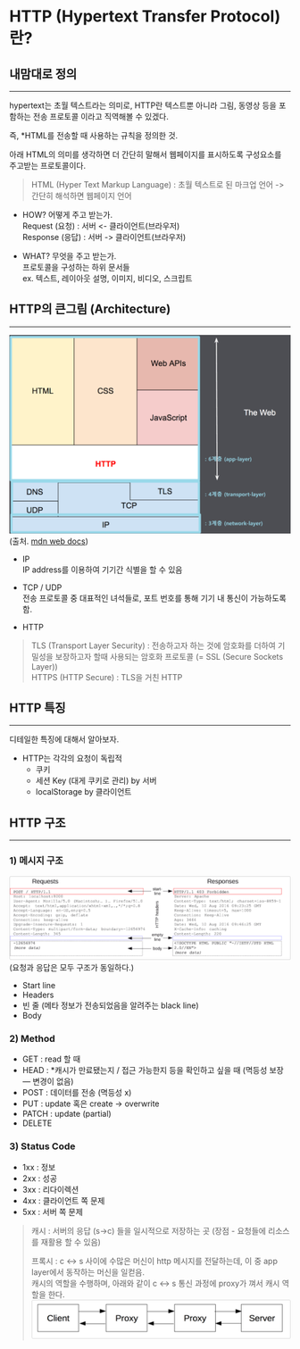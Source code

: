 # HTTP (Hypertext Transfer Protocol) 란?

## 내맘대로 정의
--- 
hypertext는 초월 텍스트라는 의미로, HTTP란 텍스트뿐 아니라 그림, 동영상 등을 포함하는 전송 프로토콜 이라고 직역해볼 수 있겠다.   

즉, *HTML를 전송할 때 사용하는 규칙을 정의한 것. 

아래 HTML의 의미를 생각하면 더 간단히 말해서 웹페이지를 표시하도록 구성요소를 주고받는 프로토콜이다.

> HTML (Hyper Text Markup Language) : 초월 텍스트로 된 마크업 언어 -> 간단히 해석하면 웹페이지 언어

* HOW?  어떻게 주고 받는가.  
Request (요청) : 서버 <- 클라이언트(브라우저)  
Response (응답) : 서버 -> 클라이언트(브라우저)

* WHAT?  무엇을 주고 받는가.  
프로토콜을 구성하는 하위 문서들  
ex. 텍스트, 레이아웃 설명, 이미지, 비디오, 스크립트

## HTTP의 큰그림 (Architecture)
--- 
![Alt text](image-1.png)
(출처. [mdn web docs](https://developer.mozilla.org/ko/docs/Web/HTTP/Overview))    

* IP   
IP address를 이용하여 기기간 식별을 할 수 있음

* TCP / UDP   
전송 프로토콜 중 대표적인 녀석들로, 포트 번호를 통해 기기 내 통신이 가능하도록 함.

* HTTP


> TLS (Transport Layer Security) : 전송하고자 하는 것에 암호화를 더하여 기밀성을 보장하고자 할때 사용되는 암호화 프로토콜 (= SSL (Secure Sockets Layer))    
HTTPS (HTTP Secure) : TLS을 거친 HTTP


## HTTP 특징
--- 
디테일한 특징에 대해서 알아보자.

* HTTP는 각각의 요청이 독립적   
    * 쿠키
    * 세션 Key (대게 쿠키로 관리) by 서버
    * localStorage by 클라이언트



## HTTP 구조
--- 
### 1) 메시지 구조
![Alt text](image-4.png)
(요청과 응답은 모두 구조가 동일하다.)

* Start line 
* Headers
* 빈 줄 (메타 정보가 전송되었음을 알려주는 black line)
* Body    

### 2)  Method
* GET : read 할 때
* HEAD : *캐시가 만료됐는지 / 접근 가능한지 등을 확인하고 싶을 때 (멱등성 보장 — 변경이 없음)
* POST : 데이터를 전송 (멱등성 x)
* PUT : update 혹은 create → overwrite
* PATCH : update (partial)
* DELETE

### 3) Status Code
- 1xx : 정보
- 2xx : 성공
- 3xx : 리다이렉션
- 4xx : 클라이언트 쪽 문제
- 5xx : 서버 쪽 문제

> 캐시 : 서버의 응답 (s->c) 들을 일시적으로 저장하는 곳 (장점 - 요청들에 리소스를 재활용 할 수 있음)       
>    
> 프록시 : c <-> s 사이에 수많은 머신이 http 메시지를 전달하는데, 이 중 app layer에서 동작하는 머신을 일컫음.    
 캐시의 역할을 수행하며, 아래와 같이 c <-> s 통신 과정에 proxy가 껴서 캐시 역할을 한다.
> ![Alt text](image-2.png)
